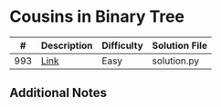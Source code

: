 # Cousins in Binary Tree
|#|Description|Difficulty|Solution File|
|-|-|-|-|
|993|[Link](https://leetcode.com/problems/cousins-in-binary-tree/)|Easy|solution.py|

## Additional Notes
